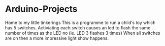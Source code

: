 # Arduino-Projects
Home to my little tinkerings
This is a programme to run a child's toy which has 5 switches. Activiating each switch causes an led to flash the same number of times as the LED no (ie. LED 3 flashes 3 times)
When all switches are on then a more impressive light show happens.

